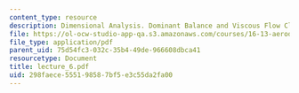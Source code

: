 ```yaml
---
content_type: resource
description: Dimensional Analysis. Dominant Balance and Viscous Flow Classification
file: https://ol-ocw-studio-app-qa.s3.amazonaws.com/courses/16-13-aerodynamics-of-viscous-fluids-fall-2003/298faece555198587bf5e3c55da2fa00_lecture_6.pdf
file_type: application/pdf
parent_uid: 75d54fc3-032c-35b4-49de-966608dbca41
resourcetype: Document
title: lecture_6.pdf
uid: 298faece-5551-9858-7bf5-e3c55da2fa00
---
```

